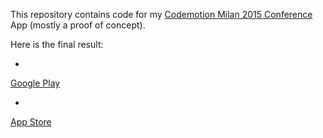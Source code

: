 This repository contains code for my [Codemotion Milan 2015 Conference](http://milan2015.codemotionworld.com/conference/) App (mostly a proof of concept).

Here is the final result:
* <a href="https://play.google.com/store/apps/details?id=com.codemotionmilan2015">
Google Play
</a>
* <a href="https://itunes.apple.com/app/id1058607378">
App Store
</a>
